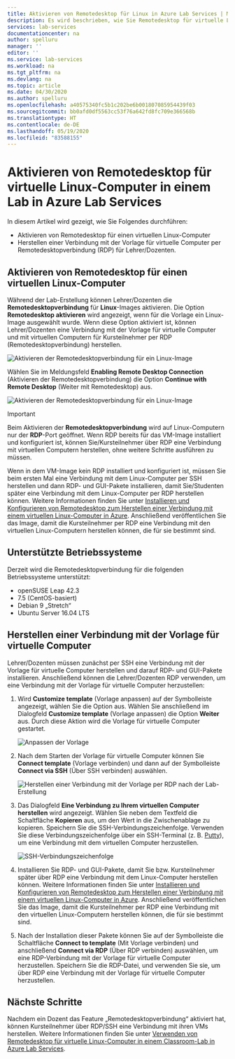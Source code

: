 ```yaml
---
title: Aktivieren von Remotedesktop für Linux in Azure Lab Services | Microsoft-Dokumentation
description: Es wird beschrieben, wie Sie Remotedesktop für virtuelle Linux-Computer in einem Lab in Azure Lab Services aktivieren.
services: lab-services
documentationcenter: na
author: spelluru
manager: ''
editor: ''
ms.service: lab-services
ms.workload: na
ms.tgt_pltfrm: na
ms.devlang: na
ms.topic: article
ms.date: 04/30/2020
ms.author: spelluru
ms.openlocfilehash: a40575340fc5b1c202be6b001807085954439f03
ms.sourcegitcommit: bb0afd0df5563cc53f76a642fd8fc709e366568b
ms.translationtype: HT
ms.contentlocale: de-DE
ms.lasthandoff: 05/19/2020
ms.locfileid: "83588155"
---
```

# <a name="enable-remote-desktop-for-linux-virtual-machines-in-a-lab-in-azure-lab-services"></a>Aktivieren von Remotedesktop für virtuelle Linux-Computer in einem Lab in Azure Lab Services
In diesem Artikel wird gezeigt, wie Sie Folgendes durchführen:

- Aktivieren von Remotedesktop für einen virtuellen Linux-Computer
- Herstellen einer Verbindung mit der Vorlage für virtuelle Computer per Remotedesktopverbindung (RDP) für Lehrer/Dozenten.

## <a name="enable-remote-desktop-for-linux-vm"></a>Aktivieren von Remotedesktop für einen virtuellen Linux-Computer
Während der Lab-Erstellung können Lehrer/Dozenten die **Remotedesktopverbindung** für **Linux**-Images aktivieren. Die Option **Remotedesktop aktivieren** wird angezeigt, wenn für die Vorlage ein Linux-Image ausgewählt wurde. Wenn diese Option aktiviert ist, können Lehrer/Dozenten eine Verbindung mit der Vorlage für virtuelle Computer und mit virtuellen Computern für Kursteilnehmer per RDP (Remotedesktopverbindung) herstellen. 

![Aktivieren der Remotedesktopverbindung für ein Linux-Image](../media/how-to-enable-remote-desktop-linux/enable-rdp-option.png)

Wählen Sie im Meldungsfeld **Enabling Remote Desktop Connection** (Aktivieren der Remotedesktopverbindung) die Option **Continue with Remote Desktop** (Weiter mit Remotedesktop) aus. 

![Aktivieren der Remotedesktopverbindung für ein Linux-Image](../media/how-to-enable-remote-desktop-linux/enabling-remote-desktop-connection-dialog.png)

> [!IMPORTANT] 
> Beim Aktivieren der **Remotedesktopverbindung** wird auf Linux-Computern nur der **RDP**-Port geöffnet. Wenn RDP bereits für das VM-Image installiert und konfiguriert ist, können Sie/Kursteilnehmer über RDP eine Verbindung mit virtuellen Computern herstellen, ohne weitere Schritte ausführen zu müssen.
> 
> Wenn in dem VM-Image kein RDP installiert und konfiguriert ist, müssen Sie beim ersten Mal eine Verbindung mit dem Linux-Computer per SSH herstellen und dann RDP- und GUI-Pakete installieren, damit Sie/Studenten später eine Verbindung mit dem Linux-Computer per RDP herstellen können. Weitere Informationen finden Sie unter [Installieren und Konfigurieren von Remotedesktop zum Herstellen einer Verbindung mit einem virtuellen Linux-Computer in Azure](../../virtual-machines/linux/use-remote-desktop.md). Anschließend veröffentlichen Sie das Image, damit die Kursteilnehmer per RDP eine Verbindung mit den virtuellen Linux-Computern herstellen können, die für sie bestimmt sind. 

## <a name="supported-operating-systems"></a>Unterstützte Betriebssysteme
Derzeit wird die Remotedesktopverbindung für die folgenden Betriebssysteme unterstützt:

- openSUSE Leap 42.3
- 7\.5 (CentOS-basiert)
- Debian 9 „Stretch“
- Ubuntu Server 16.04 LTS

## <a name="connect-to-the-template-vm"></a>Herstellen einer Verbindung mit der Vorlage für virtuelle Computer 
Lehrer/Dozenten müssen zunächst per SSH eine Verbindung mit der Vorlage für virtuelle Computer herstellen und darauf RDP- und GUI-Pakete installieren. Anschließend können die Lehrer/Dozenten RDP verwenden, um eine Verbindung mit der Vorlage für virtuelle Computer herzustellen: 

1. Wird **Customize template** (Vorlage anpassen) auf der Symbolleiste angezeigt, wählen Sie die Option aus. Wählen Sie anschließend im Dialogfeld **Customize template** (Vorlage anpassen) die Option **Weiter** aus. Durch diese Aktion wird die Vorlage für virtuelle Computer gestartet.  

    ![Anpassen der Vorlage](../media/how-to-enable-remote-desktop-linux/customize-template.png)
2. Nach dem Starten der Vorlage für virtuelle Computer können Sie **Connect template** (Vorlage verbinden) und dann auf der Symbolleiste **Connect via SSH** (Über SSH verbinden) auswählen. 

    ![Herstellen einer Verbindung mit der Vorlage per RDP nach der Lab-Erstellung](../media/how-to-enable-remote-desktop-linux/rdp-after-lab-creation.png) 
3. Das Dialogfeld **Eine Verbindung zu Ihrem virtuellen Computer herstellen** wird angezeigt. Wählen Sie neben dem Textfeld die Schaltfläche **Kopieren** aus, um den Wert in die Zwischenablage zu kopieren. Speichern Sie die SSH-Verbindungszeichenfolge. Verwenden Sie diese Verbindungszeichenfolge über ein SSH-Terminal (z. B. [Putty](https://www.putty.org/)), um eine Verbindung mit dem virtuellen Computer herzustellen.
 
    ![SSH-Verbindungszeichenfolge](../media/how-to-enable-remote-desktop-linux/ssh-connection-string.png)
4. Installieren Sie RDP- und GUI-Pakete, damit Sie bzw. Kursteilnehmer später über RDP eine Verbindung mit dem Linux-Computer herstellen können. Weitere Informationen finden Sie unter [Installieren und Konfigurieren von Remotedesktop zum Herstellen einer Verbindung mit einem virtuellen Linux-Computer in Azure](../../virtual-machines/linux/use-remote-desktop.md). Anschließend veröffentlichen Sie das Image, damit die Kursteilnehmer per RDP eine Verbindung mit den virtuellen Linux-Computern herstellen können, die für sie bestimmt sind.
5. Nach der Installation dieser Pakete können Sie auf der Symbolleiste die Schaltfläche **Connect to template** (Mit Vorlage verbinden) und anschließend **Connect via RDP** (Über RDP verbinden) auswählen, um eine RDP-Verbindung mit der Vorlage für virtuelle Computer herzustellen. Speichern Sie die RDP-Datei, und verwenden Sie sie, um über RDP eine Verbindung mit der Vorlage für virtuelle Computer herzustellen. 

## <a name="next-steps"></a>Nächste Schritte
Nachdem ein Dozent das Feature „Remotedesktopverbindung“ aktiviert hat, können Kursteilnehmer über RDP/SSH eine Verbindung mit ihren VMs herstellen. Weitere Informationen finden Sie unter [Verwenden von Remotedesktop für virtuelle Linux-Computer in einem Classroom-Lab in Azure Lab Services](how-to-use-remote-desktop-linux-student.md). 
